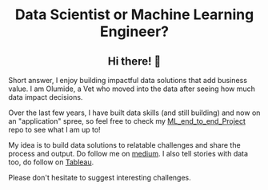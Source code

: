 
<!--
**olumideodetunde/olumideodetunde** is a ✨ _special_ ✨ repository because its `README.md` (this file) appears on your GitHub profile.

Here are some ideas to get you started:

- 🔭 I’m currently working on ...
- 🌱 I’m currently learning ...
- 👯 I’m looking to collaborate on ...
- 🤔 I’m looking for help with ...
- 💬 Ask me about ...
- 📫 How to reach me: ...
- 😄 Pronouns: ...
- ⚡ Fun fact: ...
-->

<div align="center">
<h1>Data Scientist or Machine Learning Engineer?</h1>
<h2>Hi there! 👋</h2>
</div>

Short answer, I enjoy building impactful data solutions that add business value. I am Olumide, a Vet who moved into the data after seeing how much data impact decisions.

Over the last few years, I have built data skills (and still building) and now on an "application" spree, so feel free to check my [ML_end_to_end_Project](https://github.com/olumideodetunde/ML_EndtoEnd_Projects) repo to see what I am up to!

My idea is to build data solutions to relatable challenges and share the process and output. Do  follow me on [medium](https://medium.com/@olumideodetunde). I also tell stories with data too, do follow on [Tableau](https://public.tableau.com/app/profile/olumide.odetunde/vizzes).

Please don't hesitate to suggest interesting challenges.



